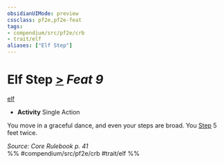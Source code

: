 ```yaml
---
obsidianUIMode: preview
cssclass: pf2e,pf2e-feat
tags:
- compendium/src/pf2e/crb
- trait/elf
aliases: ["Elf Step"]
---
```

# Elf Step  [>](/rules/core-rulebook/chapter-9-playing-the-game.md#Actions "Single Action") *Feat 9*  
[elf](/rules/traits/elf.md)  

- **Activity** Single Action

You move in a graceful dance, and even your steps are broad. You [Step](/rules/actions/step.md) 5 feet twice.

*Source: Core Rulebook p. 41*  
%% #compendium/src/pf2e/crb #trait/elf %%